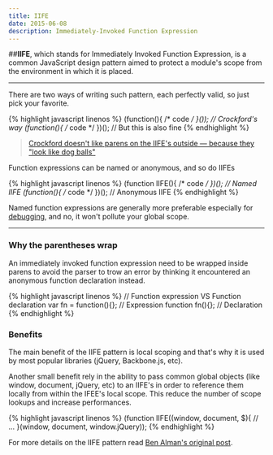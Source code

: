 ```yaml
---
title: IIFE
date: 2015-06-08
description: Immediately-Invoked Function Expression
---
```


##**IIFE**, which stands for Immediately Invoked Function Expression, is a common JavaScript design pattern aimed to protect a module's scope from the environment in which it is placed.

* * *

There are two ways of writing such pattern, each perfectly valid, so just pick your favorite.

{% highlight javascript linenos %}
(function(){ /* code */ }()); // Crockford's way
(function(){ /* code */ })(); // But this is also fine
{% endhighlight %}

> [Crockford doesn't like parens on the IIFE's outside — because they "look like dog balls"](https://twitter.com/paul_irish/status/176187448420864000)

Function expressions can be named or anonymous, and so do IIFEs

{% highlight javascript linenos %}
(function IIFE(){ /* code */ })(); // Named IIFE
(function(){ /* code */ })(); // Anonymous IIFE
{% endhighlight %}

Named function expressions are generally more preferable especially for [debugging](https://developer.chrome.com/devtools/docs/javascript-debugging#call-stack-panel), and no, it won't pollute your global scope.

* * *

### Why the parentheses wrap

An immediately invoked function expression need to be wrapped inside parens to avoid the parser to trow an error by thinking it encountered an anonymous function declaration instead.

{% highlight javascript linenos %}
// Function expression VS Function declaration
var fn = function(){}; // Expression
function fn(){}; // Declaration
{% endhighlight %}
### Benefits

The main benefit of the IIFE pattern is local scoping and that's why it is used by most popular libraries (jQuery, Backbone.js, etc).

Another small benefit rely in the ability to pass common global objects (like window, document, jQuery, etc) to an IIFE's in order to reference them locally from within the IFEE's local scope. This reduce the number of scope lookups and increase performances.

{% highlight javascript linenos %}
(function IIFE((window, document, $){
  // ...
}(window, document, window.jQuery));
{% endhighlight %}

For more details on the IIFE pattern read [Ben Alman's original post](http://benalman.com/news/2010/11/immediately-invoked-function-expression/).

